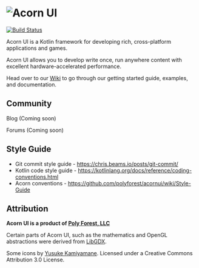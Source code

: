 # ![Acorn UI](https://github.com/polyforest/acornui/wiki/images/acornUiLogoText100.png "Acorn UI")
[![Build Status](https://cloud.drone.io/api/badges/polyforest/acornui/status.svg)](https://cloud.drone.io/polyforest/acornui)

Acorn UI is a Kotlin framework for developing rich, cross-platform applications and games.

Acorn UI allows you to develop write once, run anywhere content with excellent hardware-accelerated performance.

Head over to our [Wiki](https://github.com/polyforest/acornui/wiki) to go through our getting started guide, examples, and documentation.

## Community
Blog (Coming soon)

Forums (Coming soon) 

## Style Guide
- Git commit style guide - https://chris.beams.io/posts/git-commit/
- Kotlin code style guide - https://kotlinlang.org/docs/reference/coding-conventions.html
- Acorn conventions - https://github.com/polyforest/acornui/wiki/Style-Guide

## Attribution
**Acorn UI is a product of [Poly Forest, LLC](https://polyforest.com)**

Certain parts of Acorn UI, such as the mathematics and OpenGL abstractions were derived from [LibGDX](https://github.com/libgdx/libgdx).   

Some icons by [Yusuke Kamiyamane](http://p.yusukekamiyamane.com/). Licensed under a Creative Commons Attribution 3.0 License.






